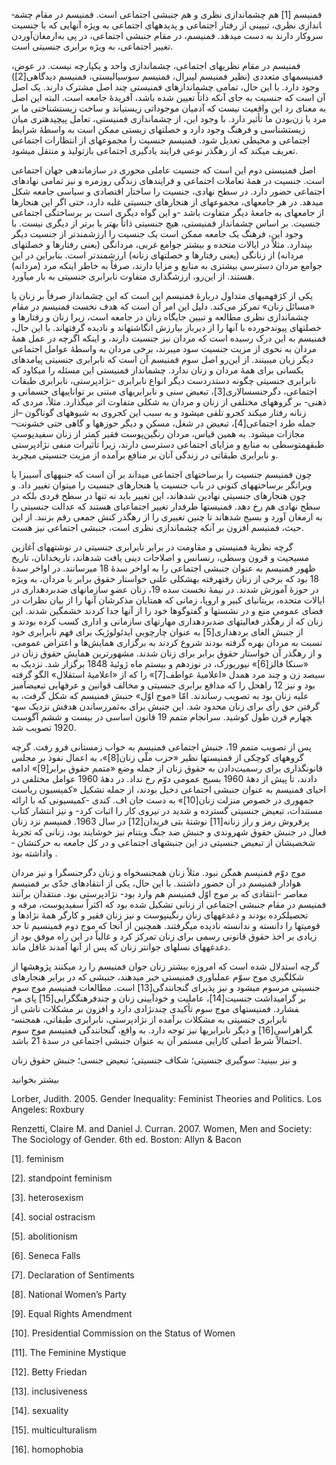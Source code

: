   فمنیسم [1] هم چشم­اندازی نظری و هم جنبشی اجتماعی است. فمنیسم در مقام چشم­اندازی نظری، تبیینی از رفتار اجتماعی و پدیده­های اجتماعی به ویژه آنهایی که با جنسیت سروکار دارند به دست می­دهد. فمنیسم، در مقام جنبشی اجتماعی، در پی به‌ارمغان‌آوردن تغییر اجتماعی، به ویژه برابری جنسیتی است.

فمنیسم در مقام نظریه­ای اجتماعی، چشم­اندازی واحد و یکپارچه نیست. در عوض، فمنیسم­های متعددی (نظیر فمنیسم لیبرال، فمنیسم سوسیالیستی، فمنیسم دیدگاهی[2]) وجود دارد. با این حال، تمامی چشم­اندازهای فمنیستی چند اصل مشترک دارند. یک اصل آن است که جنسیت به جای آنکه ذاتاً تعیین شده باشد، آفریدۀ جامعه است. البته این اصل به معنای رد این واقعیت نیست که آدمیان موجوداتی زیستی­اند و ساخت زیست­شناختی ما بر مرد یا زن‌بودن ما تأثیر دارد. با وجود این، از چشم­اندازی فمنیستی، تعامل پیچیده­تری میان زیست­شناسی و فرهنگ وجود دارد و خصلت­های زیستی ممکن است به واسطۀ شرایط اجتماعی و محیطی تعدیل شود. فمنیسم جنسیت را مجموعه­ای از انتظارات اجتماعی تعریف می­کند که از رهگذر نوعی فرایند یادگیری اجتماعی بازتولید و منتقل می­شود.

 اصل فمنیستی دوم این است که جنسیت عاملی محوری در سازمان­دهی جهان اجتماعی است. جنسیت در همۀ تعاملات اجتماعی و فرایندهای زندگی روزمره و نیز تمامی نهادهای اجتماعی حضور دارد. در سطح نهادی، جنسیت را ساختار اقتصادی و سیاسی جامعه شکل می­دهد. در هر جامعه­ای، مجموعه­ای از هنجارهای جنسیتی غلبه دارد، حتی اگر این هنجارها از جامعه­ای به جامعۀ دیگر متفاوت باشد -و این گواه دیگری است بر برساختگی اجتماعی جنسیت. بر اساس چشم­انداز فمنیستی، هیچ جنسیتی ذاتاً بهتر یا برتر از دیگری نیست. با وجود این، فرهنگ یک جامعه ممکن است یک جنسیت را ارزشمندتر از جنسیت دیگر بپندارد. مثلاً در ایالات متحده و بیشتر جوامع غربی، مردانگی (یعنی رفتارها و خصلت­های مردانه) از زنانگی (یعنی رفتارها و خصلت­های زنانه) ارزشمندتر است. بنابراین در این جوامع مردان دسترسی بیشتری به منابع و مزایا دارند، صرفاً به خاطر اینکه مرد (مردانه) هستند. از این‌رو، ارزش­گذاری متفاوت نابرابری جنسیتی به بار می­آورد.

 یکی از کژفهمی­های متداول دربارۀ فمنیسم این است که این چشم­انداز صرفاً بر زنان یا «مسائل زنان» تمرکز می‌کند. دلیل این امر آن است که هدف نخست فمنیسم در مقام چشم­اندازی نظری مطالعه و تبیین جایگاه زنان در جامعه است، زیرا زنان و رفتارها و خصلت­های پیوندخورده با آنها را از دیرباز بی­ارزش انگاشته­اند و نادیده گرفته­اند. با این حال، فمنیسم به این درک رسیده است که مردان نیز جنسیت دارند، و اینکه اگرچه در عمل همۀ مردان به نحوی از مزیت جنسیت سود می­برند، برخی مردان به واسطۀ عوامل اجتماعی دیگر زیان می­بینند. از این‌رو اصل سوم فمنیسم آن است که نابرابری جنسیتی پیامدهای یکسانی برای همۀ مردان و زنان ندارد. چشم­انداز فمنیستی این مسئله را می­کاود که نابرابری جنسیتی چگونه دست­دردست دیگر انواع نابرابری -نژادپرستی، نابرابری طبقات اجتماعی، دگرجنس­سالاری[3]، تبعیض سنی و نابرابری­های مبتنی بر توانایی­های جسمانی و ذهنی- بر گروه­های مختلفی از زنان و مردان به شکلی متفاوت اثر می­گذارد. مثلاً، مردی که زنانه رفتار می­کند کجرو تلقی می­شود و به سبب این کجروی به شیوه­های گوناگون –از جمله طرد اجتماعی[4]، تبعیض در شغل، مسکن و دیگر حوزه­ها و گاهی حتی خشونت– مجازات می­شود. به همین قیاس، مردان رنگین‌پوست فقیر کمتر از زنان سفیدپوستِ طبقه­متوسطی به منابع و مزایای اجتماعی دسترسی دارند، زیرا تأثیرات منفی نژادپرستی و نابرابری طبقاتی در زندگی آنان بر منافع برآمده از مزیت جنسیتی می­چربد.

 چون فمنیسم جنسیت را برساخته­ای اجتماعی می­داند بر آن است که جنبه­­های آسیب­زا یا ویرانگر برساخته­های کنونی در باب جنسیت یا هنجارهای جنسیت را می­توان تغییر داد. و چون هنجارهای جنسیتی نهادین ­شده­اند، این تغییر باید نه تنها در سطح فردی بلکه در سطح نهادی هم رخ دهد. فمنیست­ها طرفدار تغییر اجتماعی­ای­ هستند که عدالت جنسیتی را به ارمغان آورد و بسیج شده­اند تا چنین تغییری را از رهگذر کنش جمعی رقم بزنند. از این حیث، فمنیسم افزون بر آنکه چشم­اندازی نظری است، جنبشی اجتماعی نیز هست.

 گرچه نظریۀ فمنیستی و مقاومت در برابر نابرابری جنسیتی در نوشته­های آغازین مسیحیت و قرون وسطی، رنسانس و اصلاحات دینی یافت شده­اند، تاریخ­دانان، تاریخ ظهور فمنیسم به عنوان جنبشی اجتماعی را به اواخر سدۀ 18 می­رسانند. در اواخر سدۀ 18 بود که برخی از زنان رفته­رفته به­شکلی علنی خواستار حقوق برابر با مردان، به ویژه در حوزۀ آموزش شدند. در نیمۀ نخست سده 19، زنان عضوِ سازمان­های ضدبرده­داری در ایالات متحده، بریتانیای کبیر و اروپا، زمانی که همتایان مذکرشان آنها را از بیان نظرات در فضای عمومی منع و در نشست­ها و گفت­وگوها خود را از آنها جدا کردند خشمگین شدند. این زنان که از رهگذر فعالیت­های ضدبرده­داری مهارت­های سازمانی و اداری کسب کرده بودند و از جنبش الغای برده­داری[5] به عنوان چارچوبی ایدئولوژیک برای فهم نابرابری خود نسبت به مردان بهره گرفته بودند شروع کردند به برگزاری همایش‌ها و اعتراض عمومی، و از رهگذر آن خواستار حقوق برابر برای زنان شدند. مشهورترین همایش حقوق زنان در «سنکا فالز[6]» نیوریورک، در نوزدهم و بیستم ماه ژوئیۀ 1848 برگزار شد. نزدیک به سیصد زن و چند مرد همدل «اعلامیۀ عواطف[7]» را که از «اعلامیۀ استقلال» الگو گرفته بود و نیز 12 راه­حل را که مدافع برابری جنسیتی و مخالف قوانین و عرف­هایی تبعیض­آمیز علیه زنان بود به تصویب رساندند. امّا «موج اوّل» جنبش فمنیسم که شکل گرفت، به گرفتن حق رأی برای زنان محدود شد. این جنبش برای به‌ثمررساندن هدفش نزدیک سه­چهارم قرن طول کوشید. سرانجام متمم 19 قانون اساسی در بیست­ و ششم آگوست 1920 تصویب شد.

 پس از تصویب متمم 19، جنبش اجتماعی فمنیسم به خواب زمستانی فرو رفت. گرچه گروه­های کوچکی از فمنیست­ها نظیر «حزب ملّی زنان[8]»، به اعمال نفوذ بر مجلس قانونگذاری برای رسمیت‌دادن به حقوق زنان از جمله وضع «متمم حقوق برابر[9]» ادامه دادند، تا پیش از دهۀ 1960 بسیج عمومی دوّم رخ نداد. در دهۀ 1960 عوامل مختلفی در احیای فمنیسم به عنوان جنبشی اجتماعی دخیل بودند، از جمله تشکیل «کمیسیون ریاست‌ جمهوری در خصوص منزلت زنان[10]» به دست جان اف. کندی -کمیسیونی که با ارائه مستندات، تبعیض جنسیتی گسترده و شدید در نیروی کار را اثبات کرد- و نیز انتشار کتاب پرفروش رمز و راز زنانه[11] نوشتۀ بتی فریدان[12] در سال 1963. فمنیسم نزد زنان فعال در جنبش حقوق شهروندی و جنبش ضد جنگ ویتنام نیز خوشایند بود، زنانی که تجربۀ شخصی­شان از تبعیض جنسیتی در این جنبش­های اجتماعی و در کل جامعه به حرکت­شان ­واداشته بود .

 موج دوّم فمنیسم همگن نبود. مثلاً زنان همجنس­خواه و زنان دگرجنس­گرا و نیز مردان هوادار فمنیسم در آن حضور داشتند. با این حال، یکی از انتقادهای جدّی بر فمنیسم معاصر -انتقادی که بر موج اوّل فمنیسم هم وارد بود- نژادپرستی بود. منتقدان برآنند فمنیسم در مقام جنبشی اجتماعی از زنانی تشکیل شده بود که اکثراً سفیدپوست، مرفه و تحصیلکرده­ بودند و دغدغه­های زنان رنگین­پوست و نیز زنان فقیر و کارگر همۀ نژادها و قومیت­ها را دانسته و ندانسته نادیده می­گرفتند. همچنین از آنجا که موج دوم فمینسیم تا حد زیادی بر اخذ حقوق قانونی رسمی برای زنان تمرکز کرد و غالباً در این راه موفق بود از دغدغه­های نسل­های جوان­تر زنان که پس از آنها آمدند غافل ماند.

 گرچه استدلال شده است که امروزه بیشتر زنان جوان فمنیسم را رد می­کنند پژوهش­ها از شکل­گیری موج سوّم عمل­باوری فمنیستی خبر می­دهند، جنبشی که در برابر هنجارهای جنسیتی مرسوم می­شود و نیز پذیرای گنجانندگی[13] است. مطالعات فمنیسم موج سوم بر گرامیداشت جنسیت[14]، عاملیت و خودآیینی زنان و چندفرهنگ­گرایی[15] پای می­فشارد. فمنیست­های موج سوم تأکیدی چندنژادی دارد و افزون بر مشکلات ناشی از نابرابری جنسیتی به مشکلات برآمده از نژادپرستی، نابرابری طبقاتی، هم­جنس­گراهراسی[16] و دیگر نابرابری­ها نیز توجه دارد. به واقع، گنجانندگی فمنیسم موج سوم احتمالاً شرط اصلی کارایی مستمر آن به عنوان جنبشی اجتماعی در سدۀ 21 باشد.

 

و نیز ببینید: سوگیری جنسیتی؛ شکاف جنسیتی؛ تبعیض جنسی؛ جنبش حقوق زنان

بیشتر بخوانید

Lorber, Judith. 2005. Gender Inequality: Feminist Theories and Politics. Los Angeles: Roxbury

Renzetti, Claire M. and Daniel J. Curran. 2007. Women, Men and Society: The Sociology of Gender. 6th ed. Boston: Allyn & Bacon

 [1]. feminism

[2]. standpoint feminism

[3]. heterosexism

[4]. social ostracism

[5]. abolitionism

[6]. Seneca Falls

[7]. Declaration of Sentiments

[8]. National Women’s Party

[9]. Equal Rights Amendment

[10]. Presidential Commission on the Status of Women

[11]. The Feminine Mystique

[12]. Betty Friedan

[13]. inclusiveness

[14]. sexuality

[15]. multiculturalism

[16]. homophobia

 

 

 

 